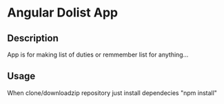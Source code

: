 # Angular Dolist App

<h2>Description</h3>

<p>App is for making list of duties or remmember list for anything...</p>

<h2>Usage</h2>

<p>When clone/downloadzip repository just install dependecies "npm install"</p>

